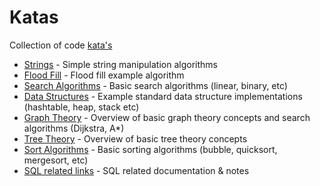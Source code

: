# Katas

Collection of code [kata's](https://en.wikipedia.org/wiki/Kata)

* [Strings](kata_strings) - Simple string manipulation algorithms
* [Flood Fill](kata_flood_fill) - Flood fill example algorithm
* [Search Algorithms](kata_search) - Basic search algorithms (linear, binary, etc)
* [Data Structures](kata_ds) - Example standard data structure implementations (hashtable, heap, stack etc)
* [Graph Theory](kata_graphs) - Overview of basic graph theory concepts and search algorithms (Dijkstra, A*)
* [Tree Theory](kata_trees) - Overview of basic tree theory concepts
* [Sort Algorithms](kata_sort) - Basic sorting algorithms (bubble, quicksort, mergesort, etc)
* [SQL related links](kata_sql) - SQL related documentation & notes 
